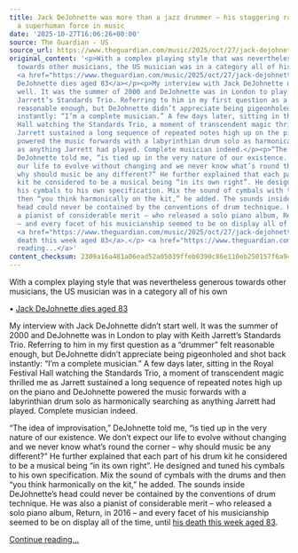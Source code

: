```yaml
---
title: Jack DeJohnette was more than a jazz drummer – his staggering range made him
  a superhuman force in music
date: '2025-10-27T16:06:26+00:00'
source: The Guardian - US
source_url: https://www.theguardian.com/music/2025/oct/27/jack-dejohnette-was-more-than-a-jazz-drummer-his-staggering-range-made-him-a-superhuman-force-in-music
original_content: '<p>With a complex playing style that was nevertheless generous
  towards other musicians, the US musician was in a category all of his own</p><p>•
  <a href="https://www.theguardian.com/music/2025/oct/27/jack-dejohnette-versatile-jazz-drummer-miles-davis-fusion-dies-aged-83">Jack
  DeJohnette dies aged 83</a></p><p>My interview with Jack DeJohnette didn’t start
  well. It was the summer of 2000 and DeJohnette was in London to play with Keith
  Jarrett’s Standards Trio. Referring to him in my first question as a “drummer” felt
  reasonable enough, but DeJohnette didn’t appreciate being pigeonholed and shot back
  instantly: “I’m a complete musician.” A few days later, sitting in the Royal Festival
  Hall watching the Standards Trio, a moment of transcendent magic thrilled me as
  Jarrett sustained a long sequence of repeated notes high up on the piano and DeJohnette
  powered the music forwards with a labyrinthian drum solo as harmonically searching
  as anything Jarrett had played. Complete musician indeed.</p><p>“The idea of improvisation,”
  DeJohnette told me, “is tied up in the very nature of our existence. We don’t expect
  our life to evolve without changing and we never know what’s round the corner –
  why should music be any different?” He further explained that each part of his drum
  kit he considered to be a musical being “in its own right”. He designed and tuned
  his cymbals to his own specification. Mix the sound of cymbals with the drums and
  then “you think harmonically on the kit,” he added. The sounds inside DeJohnette’s
  head could never be contained by the conventions of drum technique. He was also
  a pianist of considerable merit – who released a solo piano album, Return, in 2016
  – and every facet of his musicianship seemed to be on display all of the time, until
  <a href="https://www.theguardian.com/music/2025/oct/27/jack-dejohnette-versatile-jazz-drummer-miles-davis-fusion-dies-aged-83">his
  death this week aged 83</a>.</p> <a href="https://www.theguardian.com/music/2025/oct/27/jack-dejohnette-was-more-than-a-jazz-drummer-his-staggering-range-made-him-a-superhuman-force-in-music">Continue
  reading...</a>'
content_checksum: 2309a16a481a06ead52a05039ffeb0390c86e110eb250157f6a9499c2681578f
---
```


With a complex playing style that was nevertheless generous towards other musicians, the US musician was in a category all of his own

• [Jack DeJohnette dies aged 83](https://www.theguardian.com/music/2025/oct/27/jack-dejohnette-versatile-jazz-drummer-miles-davis-fusion-dies-aged-83)

My interview with Jack DeJohnette didn’t start well. It was the summer of 2000 and DeJohnette was in London to play with Keith Jarrett’s Standards Trio. Referring to him in my first question as a “drummer” felt reasonable enough, but DeJohnette didn’t appreciate being pigeonholed and shot back instantly: “I’m a complete musician.” A few days later, sitting in the Royal Festival Hall watching the Standards Trio, a moment of transcendent magic thrilled me as Jarrett sustained a long sequence of repeated notes high up on the piano and DeJohnette powered the music forwards with a labyrinthian drum solo as harmonically searching as anything Jarrett had played. Complete musician indeed.

“The idea of improvisation,” DeJohnette told me, “is tied up in the very nature of our existence. We don’t expect our life to evolve without changing and we never know what’s round the corner – why should music be any different?” He further explained that each part of his drum kit he considered to be a musical being “in its own right”. He designed and tuned his cymbals to his own specification. Mix the sound of cymbals with the drums and then “you think harmonically on the kit,” he added. The sounds inside DeJohnette’s head could never be contained by the conventions of drum technique. He was also a pianist of considerable merit – who released a solo piano album, Return, in 2016 – and every facet of his musicianship seemed to be on display all of the time, until [his death this week aged 83](https://www.theguardian.com/music/2025/oct/27/jack-dejohnette-versatile-jazz-drummer-miles-davis-fusion-dies-aged-83).

 [Continue reading...](https://www.theguardian.com/music/2025/oct/27/jack-dejohnette-was-more-than-a-jazz-drummer-his-staggering-range-made-him-a-superhuman-force-in-music)